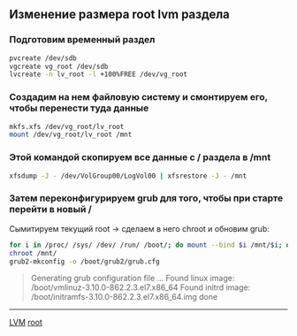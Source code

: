 ## Изменение размера root lvm раздела

### Подготовим временный раздел 

```bash
pvcreate /dev/sdb
vgcreate vg_root /dev/sdb
lvcreate -n lv_root -l +100%FREE /dev/vg_root
```

### Создадим на нем файловую систему и смонтируем его, чтобы перенести туда данные

```bash
mkfs.xfs /dev/vg_root/lv_root
mount /dev/vg_root/lv_root /mnt
```

### Этой командой скопируем все данные с / раздела в /mnt

```bash
xfsdump -J - /dev/VolGroup00/LogVol00 | xfsrestore -J - /mnt
```

### Затем переконфигурируем grub для того, чтобы при старте перейти в новый /

Сымитируем текущий root -> сделаем в него chroot и обновим grub:

```bash
for i in /proc/ /sys/ /dev/ /run/ /boot/; do mount --bind $i /mnt/$i; done
chroot /mnt/
grub2-mkconfig -o /boot/grub2/grub.cfg
```

> Generating grub configuration file ...
> Found linux image: /boot/vmlinuz-3.10.0-862.2.3.el7.x86_64
> Found initrd image: /boot/initramfs-3.10.0-862.2.3.el7.x86_64.img
> done


**********
[LVM](/tags/LVM.md)
[root](/tags/root.md)
